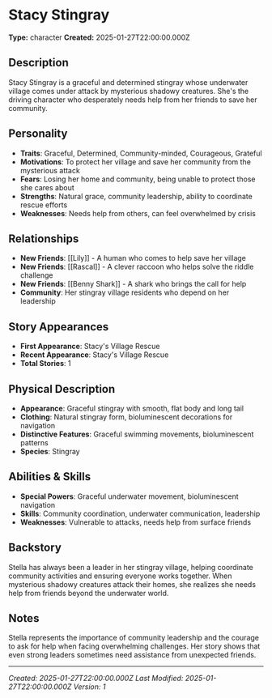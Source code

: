 # Stacy Stingray

**Type:** character
**Created:** 2025-01-27T22:00:00.000Z

## Description

Stacy Stingray is a graceful and determined stingray whose underwater village comes under attack by mysterious shadowy creatures. She's the driving character who desperately needs help from her friends to save her community.

## Personality

- **Traits**: Graceful, Determined, Community-minded, Courageous, Grateful
- **Motivations**: To protect her village and save her community from the mysterious attack
- **Fears**: Losing her home and community, being unable to protect those she cares about
- **Strengths**: Natural grace, community leadership, ability to coordinate rescue efforts
- **Weaknesses**: Needs help from others, can feel overwhelmed by crisis

## Relationships

- **New Friends**: [[Lily]] - A human who comes to help save her village
- **New Friends**: [[Rascal]] - A clever raccoon who helps solve the riddle challenge
- **New Friends**: [[Benny Shark]] - A shark who brings the call for help
- **Community**: Her stingray village residents who depend on her leadership

## Story Appearances

- **First Appearance**: Stacy's Village Rescue
- **Recent Appearance**: Stacy's Village Rescue
- **Total Stories**: 1

## Physical Description

- **Appearance**: Graceful stingray with smooth, flat body and long tail
- **Clothing**: Natural stingray form, bioluminescent decorations for navigation
- **Distinctive Features**: Graceful swimming movements, bioluminescent patterns
- **Species**: Stingray

## Abilities & Skills

- **Special Powers**: Graceful underwater movement, bioluminescent navigation
- **Skills**: Community coordination, underwater communication, leadership
- **Weaknesses**: Vulnerable to attacks, needs help from surface friends

## Backstory

Stella has always been a leader in her stingray village, helping coordinate community activities and ensuring everyone works together. When mysterious shadowy creatures attack their homes, she realizes she needs help from friends beyond the underwater world.

## Notes

Stella represents the importance of community leadership and the courage to ask for help when facing overwhelming challenges. Her story shows that even strong leaders sometimes need assistance from unexpected friends.

---

*Created: 2025-01-27T22:00:00.000Z*
*Last Modified: 2025-01-27T22:00:00.000Z*
*Version: 1*
